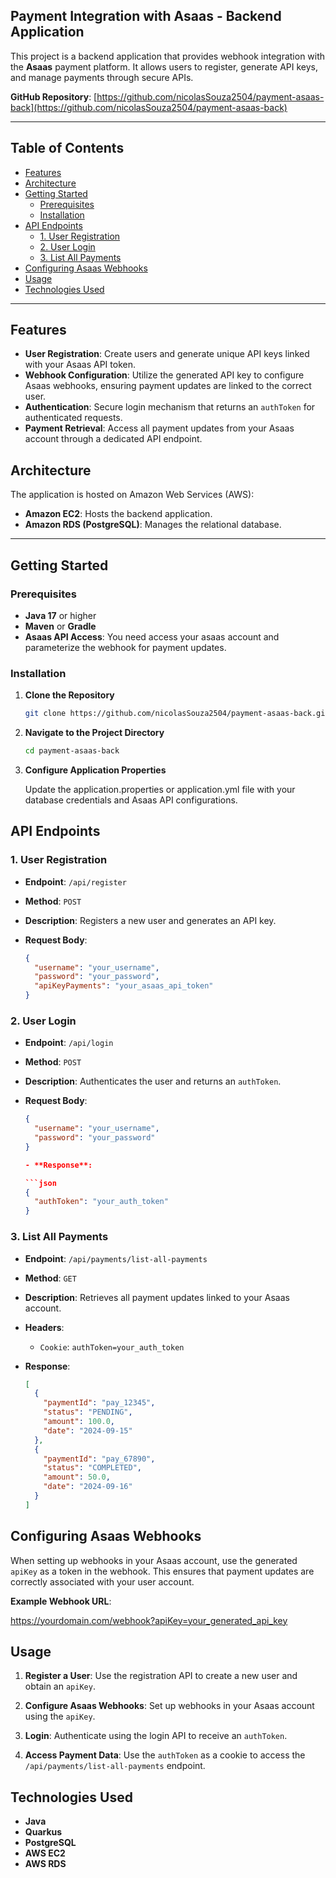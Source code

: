 

## Payment Integration with Asaas - Backend Application

This project is a backend application that provides webhook integration with the **Asaas** payment platform. It allows users to register, generate API keys, and manage payments through secure APIs.

**GitHub Repository**: [https://github.com/nicolasSouza2504/payment-asaas-back](https://github.com/nicolasSouza2504/payment-asaas-back)

---

## Table of Contents

- [Features](#features)
- [Architecture](#architecture)
- [Getting Started](#getting-started)
  - [Prerequisites](#prerequisites)
  - [Installation](#installation)
- [API Endpoints](#api-endpoints)
  - [1. User Registration](#1-user-registration)
  - [2. User Login](#2-user-login)
  - [3. List All Payments](#3-list-all-payments)
- [Configuring Asaas Webhooks](#configuring-asaas-webhooks)
- [Usage](#usage)
- [Technologies Used](#technologies-used)

---

## Features

- **User Registration**: Create users and generate unique API keys linked with your Asaas API token.
- **Webhook Configuration**: Utilize the generated API key to configure Asaas webhooks, ensuring payment updates are linked to the correct user.
- **Authentication**: Secure login mechanism that returns an `authToken` for authenticated requests.
- **Payment Retrieval**: Access all payment updates from your Asaas account through a dedicated API endpoint.

## Architecture

The application is hosted on Amazon Web Services (AWS):

- **Amazon EC2**: Hosts the backend application.
- **Amazon RDS (PostgreSQL)**: Manages the relational database.

---

## Getting Started

### Prerequisites

- **Java 17** or higher
- **Maven** or **Gradle**
- **Asaas API Access**: You need access your asaas account and parameterize the webhook for payment updates.

### Installation

1. **Clone the Repository**

   ```bash
   git clone https://github.com/nicolasSouza2504/payment-asaas-back.git


2. **Navigate to the Project Directory**

   ```bash
   cd payment-asaas-back

3. **Configure Application Properties**

   Update the application.properties or application.yml file with your database credentials and Asaas API configurations.

## API Endpoints

### 1. User Registration

- **Endpoint**: `/api/register`
- **Method**: `POST`
- **Description**: Registers a new user and generates an API key.
- **Request Body**:

  ```json
  {
    "username": "your_username",
    "password": "your_password",
    "apiKeyPayments": "your_asaas_api_token"
  }

### 2. User Login

- **Endpoint**: `/api/login`
- **Method**: `POST`
- **Description**: Authenticates the user and returns an `authToken`.
- **Request Body**:

  ```json
  {
    "username": "your_username",
    "password": "your_password"
  }

  - **Response**:

  ```json
  {
    "authToken": "your_auth_token"
  }


### 3. List All Payments

- **Endpoint**: `/api/payments/list-all-payments`
- **Method**: `GET`
- **Description**: Retrieves all payment updates linked to your Asaas account.
- **Headers**:

  - `Cookie`: `authToken=your_auth_token`

- **Response**:

  ```json
  [
    {
      "paymentId": "pay_12345",
      "status": "PENDING",
      "amount": 100.0,
      "date": "2024-09-15"
    },
    {
      "paymentId": "pay_67890",
      "status": "COMPLETED",
      "amount": 50.0,
      "date": "2024-09-16"
    }
  ]

## Configuring Asaas Webhooks

When setting up webhooks in your Asaas account, use the generated `apiKey` as a token in the webhook. This ensures that payment updates are correctly associated with your user account.

**Example Webhook URL**:

https://yourdomain.com/webhook?apiKey=your_generated_api_key

## Usage

1. **Register a User**: Use the registration API to create a new user and obtain an `apiKey`.

2. **Configure Asaas Webhooks**: Set up webhooks in your Asaas account using the `apiKey`.

3. **Login**: Authenticate using the login API to receive an `authToken`.

4. **Access Payment Data**: Use the `authToken` as a cookie to access the `/api/payments/list-all-payments` endpoint.

## Technologies Used

- **Java**
- **Quarkus**
- **PostgreSQL**
- **AWS EC2**
- **AWS RDS**

